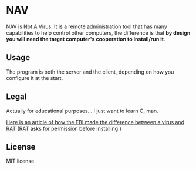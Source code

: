 # NAV
NAV is Not A Virus. It is a remote administration tool that has many capabilities to help control other computers, the
difference is that **by design you will need the target computer's cooperation to install/run it**.

## Usage

The program is both the server and the client, depending on how you configure it at the start. 

## Legal
Actually for educational purposes... I just want to learn C, man.

[Here is an article of how the FBI made the difference between a virus and RAT](https://techcrunch.com/2023/03/09/how-the-fbi-proved-a-remote-admin-tool-was-actually-malware/) (RAT asks for permission before installing.)

## License
MIT license
